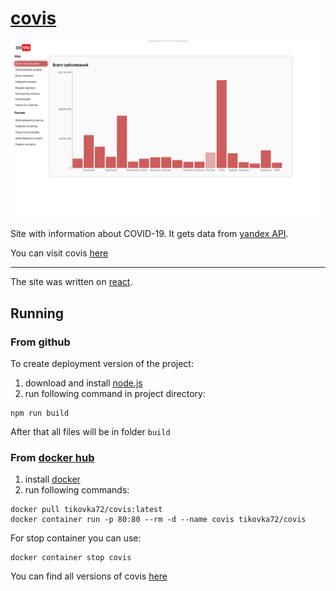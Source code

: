 # [covis](https://tikovka72.github.io/covis)

![screenshot](public/screenshot1.jpg)

Site with information about COVID-19. It gets data from [yandex API](https://yandex.ru/covid19/stat).

You can visit covis [here](https://tikovka72.github.io/covis)

---

The site was written on [react](https://ru.reactjs.org/). 

## Running
### From github
To create deployment version of the project:
1. download and install [node.js](https://nodejs.org/en/download/)
2. run following command in project directory:
```
npm run build
```
After that all files will be in folder `build`

### From [docker hub](https://hub.docker.com)
1. install [docker](https://hub.docker.com)
2. run following commands:
```
docker pull tikovka72/covis:latest
docker container run -p 80:80 --rm -d --name covis tikovka72/covis
```
For stop container you can use:
```
docker container stop covis
```
You can find all versions of covis [here](https://hub.docker.com/repository/docker/tikovka72/covis/tags)
